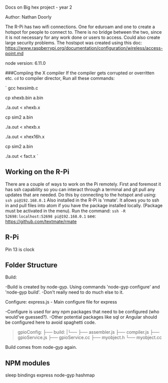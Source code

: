Docs on Big hex project - year 2

Author: Nathan Doorly


The R-Pi has two wifi connections. One for eduroam and one to create a hotspot for people to connect to. There is no 
bridge between the two, since it is not necessary for any work done or users to access. Could also create large security
problems.
The hostspot was created using this doc: https://www.raspberrypi.org/documentation/configuration/wireless/access-point.md

node version: 6.11.0

###Compiing the X compiler
If the compiler gets corrupted or overritten etc. `cd` to compiler director,
Run all these commands:

`
 gcc hexsimb.c

 cp xhexb.bin a.bin
 
 ./a.out < xhexb.x
 
 cp sim2 a.bin
 
 ./a.out < xhexb.x
 
 ./a.out < xhex16h.x
 
 cp sim2 a.bin 
 
 ./a.out < fact.x 
`

## Working on the R-Pi
There are a couple of ways to work on the Pi remotely. First and foremost it has ssh capability so you can interact 
through a terminal and git pull any updates that are needed. Do this by connecting to the hotspot and using: 
` 
    ssh pi@192.168.0.1
`
Also installed in the R-Pi is 'rmate'. It allows you to ssh in and pull files into atom if you have the package 
installed locally. (Package must be activated in the menu). Run the command: 
`
    ssh -R 52698:localhost:52698 pi@192.168.0.1
`
see: https://github.com/textmate/rmate



## R-Pi

Pin 13 is clock


## Folder Structure

Build:

-Build is created by node-gyp. Using commands 'node-gyp configure' and 'node-gyp build'.
-Don't really need to do much else to it.

Configure:
    express.js - Main configure file for express

-Configure is used for any npm packages that need to be configured (who would've guessed?).
-Other potential packages like sql or Angular should be configured here to avoid spaghetti code.


> gpioConfig:
├──   build:
|└── 
├──   assembler.js
├──    compiler.js
├──    gpioService.js
├──    gpioService.cc
├──    myobject.h
└──    myobject.cc

Build comes from node-gyp again.



## NPM modules
sleep
bindings
express
node-gyp
hashmap

